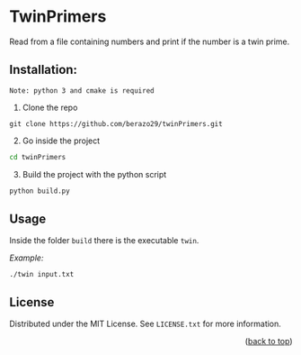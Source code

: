 # TwinPrimers
Read from a file containing numbers and print if the number is a twin prime.

## Installation:

`Note: python 3 and cmake is required`

1. Clone the repo
```git
git clone https://github.com/berazo29/twinPrimers.git
```
2. Go inside the project
```sh
cd twinPrimers
```
3. Build the project with the python script
```py
python build.py
```

## Usage

Inside the folder `build` there is the executable `twin`. 

*Example:*
```
./twin input.txt
```

<!-- LICENSE -->
## License

Distributed under the MIT License. See `LICENSE.txt` for more information.

<p align="right">(<a href="#top">back to top</a>)</p>


